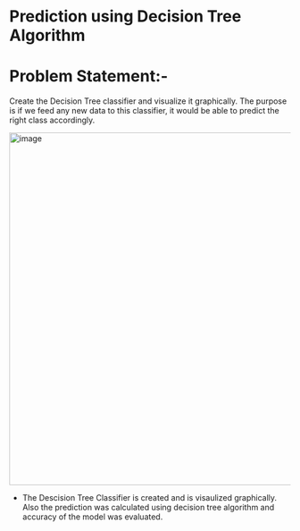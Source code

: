 # Prediction using Decision Tree Algorithm

# Problem Statement:-
Create the Decision Tree classifier and visualize it graphically.
The purpose is if we feed any new data to this classifier, it would be able to predict the right class accordingly.

<img width="631" alt="image" src="https://user-images.githubusercontent.com/59220036/193017294-e714b0f3-05e6-4e01-b8c0-4a114ab42b69.png">

* The Descision Tree Classifier is created and is visaulized graphically. Also the prediction was calculated using decision tree algorithm and accuracy of the model was evaluated.
